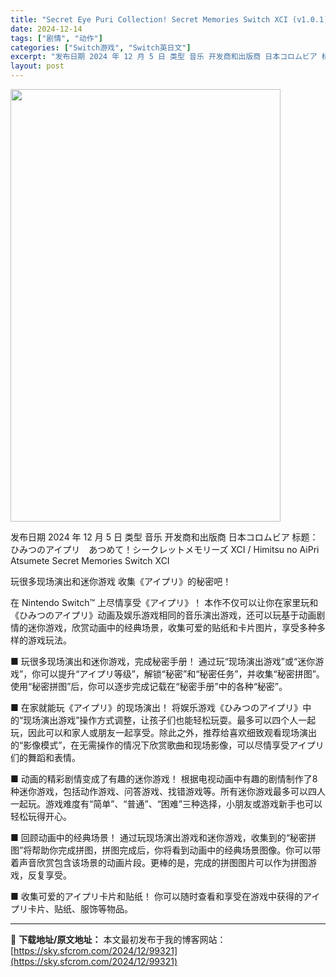 ```yaml
---
title: "Secret Eye Puri Collection! Secret Memories Switch XCI (v1.0.1)日文"
date: 2024-12-14
tags: ["剧情", "动作"]
categories: ["Switch游戏", "Switch英日文"]
excerpt: "发布日期 2024 年 12 月 5 日 类型 音乐 开发商和出版商 日本コロムビア 标题：ひみつのアイプリ　あつめて！シークレットメモリーズ XCI / Himitsu no AiPri Atsumete Secret Memories Switch XCI 玩很多现场演出和迷你游戏 收集《アイプ&hellip;"
layout: post
---
```


<img class="aligncenter size-full wp-image-99322" src="https://sky.sfcrom.com/wp-content/uploads/2024/12/2024121407142766.webp" alt="" width="432" height="692" />

发布日期 2024 年 12 月 5 日
类型 音乐
开发商和出版商 日本コロムビア
标题：ひみつのアイプリ　あつめて！シークレットメモリーズ XCI / Himitsu no AiPri Atsumete Secret Memories Switch XCI

玩很多现场演出和迷你游戏
收集《アイプリ》的秘密吧！

在 Nintendo Switch™ 上尽情享受《アイプリ》！
本作不仅可以让你在家里玩和《ひみつのアイプリ》动画及娱乐游戏相同的音乐演出游戏，还可以玩基于动画剧情的迷你游戏，欣赏动画中的经典场景，收集可爱的贴纸和卡片图片，享受多种多样的游戏玩法。

■ 玩很多现场演出和迷你游戏，完成秘密手册！
通过玩“现场演出游戏”或“迷你游戏”，你可以提升“アイプリ等级”，解锁“秘密”和“秘密任务”，并收集“秘密拼图”。使用“秘密拼图”后，你可以逐步完成记载在“秘密手册”中的各种“秘密”。

■ 在家就能玩《アイプリ》的现场演出！
将娱乐游戏《ひみつのアイプリ》中的“现场演出游戏”操作方式调整，让孩子们也能轻松玩耍。最多可以四个人一起玩，因此可以和家人或朋友一起享受。除此之外，推荐给喜欢细致观看现场演出的“影像模式”，在无需操作的情况下欣赏歌曲和现场影像，可以尽情享受アイプリ们的舞蹈和表情。

■ 动画的精彩剧情变成了有趣的迷你游戏！
根据电视动画中有趣的剧情制作了8种迷你游戏，包括动作游戏、问答游戏、找错游戏等。所有迷你游戏最多可以四人一起玩。游戏难度有“简单”、“普通”、“困难”三种选择，小朋友或游戏新手也可以轻松玩得开心。

■ 回顾动画中的经典场景！
通过玩现场演出游戏和迷你游戏，收集到的“秘密拼图”将帮助你完成拼图，拼图完成后，你将看到动画中的经典场景图像。你可以带着声音欣赏包含该场景的动画片段。更棒的是，完成的拼图图片可以作为拼图游戏，反复享受。

■ 收集可爱的アイプリ卡片和贴纸！
你可以随时查看和享受在游戏中获得的アイプリ卡片、贴纸、服饰等物品。

---
📖 **下载地址/原文地址：** 本文最初发布于我的博客网站：[https://sky.sfcrom.com/2024/12/99321](https://sky.sfcrom.com/2024/12/99321)
